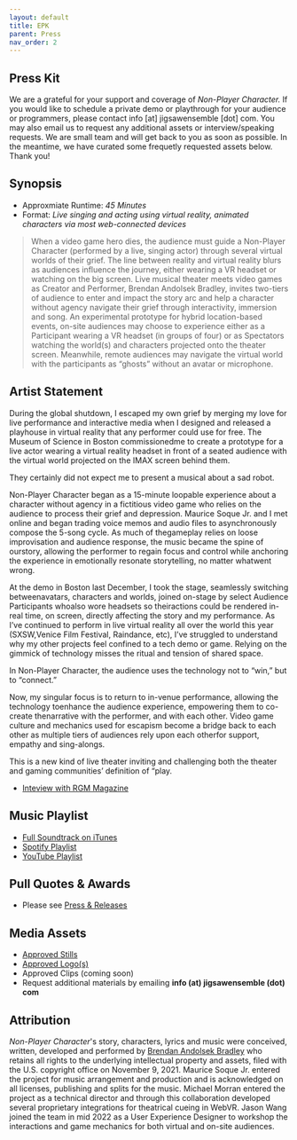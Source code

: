 ```yaml
---
layout: default
title: EPK
parent: Press
nav_order: 2
---
```


## Press Kit
We are a grateful for your support and coverage of *Non-Player Character.* If you would like to schedule a private demo or playthrough for your audience or programmers, please contact info [at] jigsawensemble [dot] com. You may also email us to request any additional assets or interview/speaking requests. We are small team and will get back to you as soon as possible. In the meantime, we have curated some frequetly requested assets below. Thank you! 

## Synopsis
- Approxmiate Runtime: *45 Minutes*
- Format: *Live singing and acting using virtual reality, animated characters via most web-connected devices*
> When a video game hero dies, the audience must guide a Non-Player Character (performed by a live, singing actor) through several virtual worlds of their grief. The line between reality and virtual reality blurs as audiences influence the journey, either wearing a VR headset or watching on the big screen. Live musical theater meets video games as Creator and Performer, Brendan Andolsek Bradley, invites two-tiers of audience to enter and impact the story arc and help a character without agency navigate their grief through interactivity, immersion and song. An experimental prototype for hybrid location-based events, on-site audiences may choose to experience either as a Participant wearing a VR headset (in groups of four) or as Spectators watching the world(s) and characters projected onto the theater screen. Meanwhile, remote audiences may navigate the virtual world with the participants as “ghosts” without an avatar or microphone.

## Artist Statement 
During the global shutdown, I escaped my own grief by merging my love for live performance and interactive media when I designed and released a playhouse in virtual reality that any performer could use for free. The Museum of Science in Boston commissionedme to create a prototype for a live actor wearing a virtual reality headset in front of a seated audience with the virtual world projected on the IMAX screen behind them.

They certainly did not expect me to present a musical about a sad robot.

Non-Player Character began as a 15-minute loopable experience about a character without agency in a fictitious video game who relies on the audience to process their grief and depression. Maurice Soque Jr. and I met online and began trading voice memos and audio files to asynchronously compose the 5-song cycle. As much of thegameplay relies on loose improvisation and audience response, the music became the spine of ourstory, allowing the performer to regain focus and control while anchoring the experience in emotionally resonate storytelling, no matter whatwent wrong.

At the demo in Boston last December, I took the stage, seamlessly switching betweenavatars, characters and worlds, joined on-stage by select Audience Participants whoalso wore headsets so theiractions could be rendered in-real time, on screen, directly affecting the story and my performance. As I’ve continued to perform in live virtual reality all over the world this year (SXSW,Venice Film Festival, Raindance, etc), I’ve struggled to understand why my other projects feel confined to a tech demo or game. Relying on the gimmick of technology misses the ritual and tension of shared space. 

In Non-Player Character, the audience uses the technology not to “win,” but to “connect.” 

Now, my singular focus is to return to in-venue performance, allowing the technology toenhance the audience experience, empowering them to co-create thenarrative with the performer, and with each other. Video game culture and mechanics used for escapism become a bridge back to each other as multiple tiers of audiences rely upon each otherfor support, empathy and sing-alongs. 

This is a new kind of live theater inviting and challenging both the theater and gaming communities’ definition of “play.

- [Inteview with RGM Magazine](https://rgm.press/rgm-introducing-we-interview-la-artist-brendan-bradley/interview/)

## Music Playlist
- [Full Soundtrack on iTunes](https://music.apple.com/album/1634852775?app=itunes&ign-itscg=30200&ign-itsct=toolbox_linkbuilder)
- [Spotify Playlist](https://open.spotify.com/playlist/35mTHeqw1SdDWaKxzUA3o9) 
- [YouTube Playlist](https://www.youtube.com/playlist?list=PLYRxBw6QnHiwWza9XQfjfMNiDxwCNVPz5)

## Pull Quotes & Awards
- Please see [Press & Releases](./press-and-releases.md/)

## Media Assets
- [Approved Stills](https://www.dropbox.com/sh/4smj1ke63nup81u/AAC3c7r87bJ3RV2r2LOGcg9Ya?dl=0)
- [Approved Logo(s)](https://www.dropbox.com/sh/6ly0oifrs1en1y9/AAD8GauaqdKzN45KjSVC82Cka?dl=0)
- Approved Clips (coming soon)
- Request additional materials by emailing **info (at) jigsawensemble (dot) com**

## Attribution
*Non-Player Character*'s story, characters, lyrics and music were conceived, written, developed and performed by [Brendan Andolsek Bradley](https://brendanabradley.com/wiki) who retains all rights to the underlying intellectual property and assets, filed with the U.S. copyright office on November 9, 2021. Maurice Soque Jr. entered the project for music arrangement and production and is acknowledged on all licenses, publishing and splits for the music. Michael Morran entered the project as a technical director and through this collaboration developed several proprietary integrations for theatrical cueing in WebVR. Jason Wang joined the team in mid 2022 as a User Experience Designer to workshop the interactions and game mechanics for both virtual and on-site audiences. 
